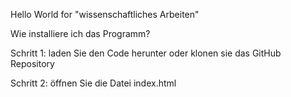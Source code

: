 Hello World for "wissenschaftliches Arbeiten"

Wie installiere ich das Programm?

Schritt 1:
laden Sie den Code herunter oder klonen sie das GitHub Repository

Schritt 2: 
öffnen Sie die Datei index.html

